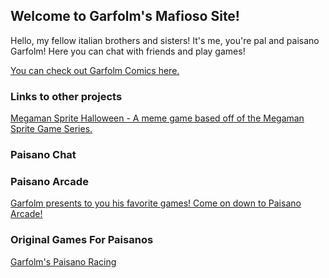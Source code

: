 ## Welcome to Garfolm's Mafioso Site! 

Hello, my fellow italian brothers and sisters! It's me, you're pal and paisano Garfolm! Here you can chat with friends and play games!

[You can check out Garfolm Comics here.](https://garfolm.tumblr.com/)

### Links to other projects 

[Megaman Sprite Halloween - A meme game based off of the Megaman Sprite Game Series.](http://gamejolt.com/games/megaman-sprite-halloween/224347) 

### Paisano Chat 

<script id="cid0020000145969470206" data-cfasync="false" async src="//st.chatango.com/js/gz/emb.js" style="width: 250px;height: 350px;">{"handle":"garfolmpaisanos","arch":"js","styles":{"a":"383838","b":100,"c":"FFFFFF","d":"FFFFFF","k":"383838","l":"383838","m":"383838","n":"FFFFFF","p":"9","q":"383838","r":100,"cnrs":"0.35"}}</script>

### Paisano Arcade

[Garfolm presents to you his favorite games! Come on down to Paisano Arcade!](https://garfolm.github.io/Paisano-Arcade/)

### Original Games For Paisanos

[Garfolm's Paisano Racing](https://garfolm.github.io/PaisanoRacing/)




